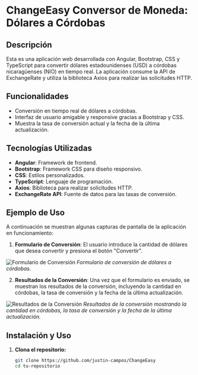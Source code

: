 # ChangeEasy Conversor de Moneda: Dólares a Córdobas

## Descripción

Esta es una aplicación web desarrollada con Angular, Bootstrap, CSS y TypeScript para convertir dólares estadounidenses (USD) a córdobas nicaragüenses (NIO) en tiempo real. La aplicación consume la API de ExchangeRate y utiliza la biblioteca Axios para realizar las solicitudes HTTP.

## Funcionalidades

- Conversión en tiempo real de dólares a córdobas.
- Interfaz de usuario amigable y responsive gracias a Bootstrap y CSS.
- Muestra la tasa de conversión actual y la fecha de la última actualización.

## Tecnologías Utilizadas

- **Angular**: Framework de frontend.
- **Bootstrap**: Framework CSS para diseño responsivo.
- **CSS**: Estilos personalizados.
- **TypeScript**: Lenguaje de programación.
- **Axios**: Biblioteca para realizar solicitudes HTTP.
- **ExchangeRate API**: Fuente de datos para las tasas de conversión.

## Ejemplo de Uso

A continuación se muestran algunas capturas de pantalla de la aplicación en funcionamiento:

1. **Formulario de Conversión**: El usuario introduce la cantidad de dólares que desea convertir y presiona el botón "Convertir".

![Formulario de Conversión](ruta/a/tu/imagen1.png)
*Formulario de conversión de dólares a córdobas.*

2. **Resultados de la Conversión**: Una vez que el formulario es enviado, se muestran los resultados de la conversión, incluyendo la cantidad en córdobas, la tasa de conversión y la fecha de la última actualización.

![Resultados de la Conversión](ruta/a/tu/imagen2.png)
*Resultados de la conversión mostrando la cantidad en córdobas, la tasa de conversión y la fecha de la última actualización.*


## Instalación y Uso

1. **Clona el repositorio:**

   ```bash
   git clone https://github.com/justin-campos/ChangeEasy
   cd tu-repositorio

